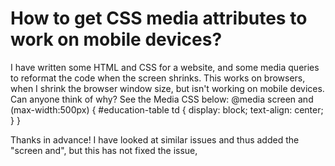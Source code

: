 
# How to get CSS media attributes to work on mobile devices?

I have written some HTML and CSS for a website, and some media queries to reformat the code when the screen shrinks. This works on browsers, when I shrink the browser window size, but isn't working on mobile devices. Can anyone think of why? See the Media CSS below:
@media screen and (max-width:500px) {
  #education-table td {
    display: block;
    text-align: center;
  }
}

Thanks in advance!
I have looked at similar issues and thus added the "screen and", but this has not fixed the issue,

        